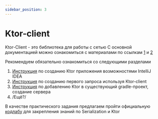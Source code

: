```yaml
---
sidebar_position: 3
---
```


# Ktor-client

Ktor-Client - это библиотека для работы с сетью
С основной документацией можно ознакомиться с материалами по ссылкам [1](https://ktor.io/docs/getting-started-ktor-client.html) и [2](https://kotlinlang.org/docs/kmm-use-ktor-for-networking.html)

Рекомендуем обязательно ознакомиться со следующими разделами
1. [Инструкция](https://ktor.io/docs/intellij-idea.html) по созданию Ktor приложения возможностями IntelliJ IDEA
1. [Инструкция](https://ktor.io/docs/getting-started-ktor-client.html) по созданию первого запроса используя Ktor-client  
1. [Инструкция](https://ktor.io/docs/gradle.html) по добавлению Ktor в существующий gradle-проект, создание сервера
1. /Ещё?/ 

В качестве практического задания предлагаем пройти официальную [кодлабу](https://play.kotlinlang.org/hands-on/Networking%20and%20Data%20Storage%20with%20Kotlin%20Multiplatfrom%20Mobile/01_Introduction) для закрепления знаний по Serialization и Ktor